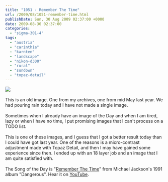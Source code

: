 ```yaml
---
title: "1051 - Remember The Time"
url: /2009/08/1051-remember-time.html
publishDate: Sun, 30 Aug 2009 02:37:00 +0000
date: 2009-08-30 02:37:00
categories: 
  - "sigma-301-4"
tags: 
  - "austria"
  - "carinthia"
  - "karnten"
  - "landscape"
  - "nikon-d300"
  - "rural"
  - "sundown"
  - "topaz-detail"
---
```

<a href="https://d25zfm9zpd7gm5.cloudfront.net/1200x1200/2008/20080510_195557_ps.jpg" target="_blank"><img src="https://d25zfm9zpd7gm5.cloudfront.net/0600x0600/2008/20080510_195557_ps.jpg"/></a><br/><br/>This is an old image. One from my archives, one from mid May last year. We had pouring rain today and I have not made a single image.<br/><br/> Sometimes when I already have an image of the Day and when I am tired, lazy or when I have no time, I put promising images that I can't process on a TODO list. <br/><br/>This is one of these images, and I guess that I got a better result today than I could have got last year. One of the reasons is a micro-contrast adjustment made with Topaz Detail, and then I may have gained some experience since then. I ended up with an 18 layer job and an image that I am quite satisfied with.<br/><br/>The Song of the Day is "<a href="http://www.elyrics.net/read/m/michael-jackson-lyrics/remember-the-time-lyrics.html" target="_blank">Remember The Time</a>" from Michael Jackson's 1991 album "Dangerous". Hear it on <a href="http://www.youtube.com/watch?v=HtuP_etKCIo&amp;feature=related" target="_blank">YouTube</a>.
